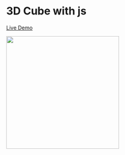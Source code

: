 # 3D Cube with js

[Live Demo](https://geongeorge.github.io/3d-cube-vanilla-js/)


<img src="https://media.giphy.com/media/kHNyr3vHkB1WsXFzUE/giphy.gif" width="300">